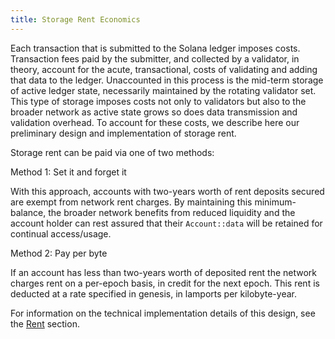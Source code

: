 ```yaml
---
title: Storage Rent Economics
---
```


Each transaction that is submitted to the Solana ledger imposes costs. Transaction fees paid by the submitter, and collected by a validator, in theory, account for the acute, transactional, costs of validating and adding that data to the ledger. Unaccounted in this process is the mid-term storage of active ledger state, necessarily maintained by the rotating validator set. This type of storage imposes costs not only to validators but also to the broader network as active state grows so does data transmission and validation overhead. To account for these costs, we describe here our preliminary design and implementation of storage rent.

Storage rent can be paid via one of two methods:

Method 1: Set it and forget it

With this approach, accounts with two-years worth of rent deposits secured are exempt from network rent charges. By maintaining this minimum-balance, the broader network benefits from reduced liquidity and the account holder can rest assured that their `Account::data` will be retained for continual access/usage.

Method 2: Pay per byte

If an account has less than two-years worth of deposited rent the network charges rent on a per-epoch basis, in credit for the next epoch. This rent is deducted at a rate specified in genesis, in lamports per kilobyte-year.

For information on the technical implementation details of this design, see the [Rent](../rent.md) section.
